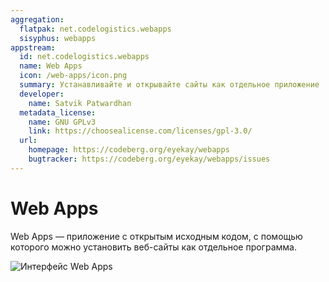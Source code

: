 ```yaml
---
aggregation:
  flatpak: net.codelogistics.webapps
  sisyphus: webapps
appstream:
  id: net.codelogistics.webapps
  name: Web Apps
  icon: /web-apps/icon.png
  summary: Устанавливайте и открывайте сайты как отдельное приложение
  developer:
    name: Satvik Patwardhan
  metadata_license:
    name: GNU GPLv3
    link: https://choosealicense.com/licenses/gpl-3.0/
  url:
    homepage: https://codeberg.org/eyekay/webapps
    bugtracker: https://codeberg.org/eyekay/webapps/issues
---
```


# Web Apps

Web Apps — приложение с открытым исходным кодом, с помощью которого можно установить веб-сайты как отдельное программа.

![Интерфейс Web Apps](/web-apps/preview.png)

<!--@include: @apps/.parts/install/content-repo.md-->
<!--@include: @apps/.parts/install/content-flatpak.md-->
